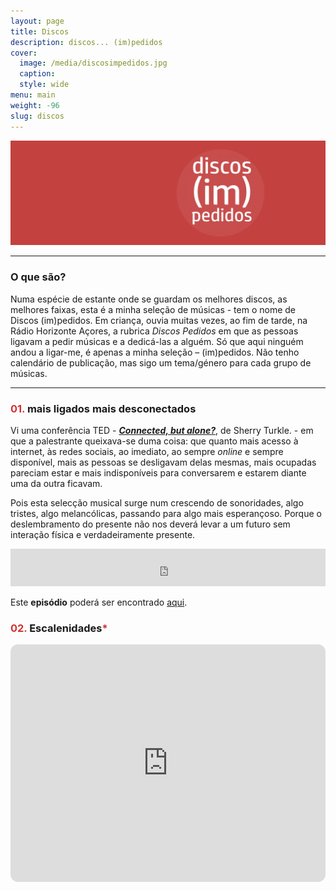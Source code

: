 ```yaml
---
layout: page
title: Discos
description: discos... (im)pedidos
cover:
  image: /media/discosimpedidos.jpg
  caption:
  style: wide
menu: main
weight: -96
slug: discos
---
```


![](/media/discosimpedidos.jpg)

---

### O que são?


Numa espécie de estante onde se guardam os melhores discos, as melhores faixas, esta é a minha seleção de músicas - tem o nome de Discos (im)pedidos.
Em criança, ouvia muitas vezes, ao fim de tarde, na Rádio Horizonte Açores, a rubrica *Discos Pedidos* em que as pessoas ligavam a pedir músicas e a dedicá-las a alguém. Só que aqui ninguém andou a ligar-me, é apenas a minha seleção – (im)pedidos. Não tenho calendário de publicação, mas sigo um tema/género para cada grupo de músicas.

---

### <span style="color: #d23032;">01. </span> mais ligados mais desconectados

Vi uma conferência TED - [**_Connected, but alone?_**](https://www.ted.com/talks/sherry_turkle_alone_together), de Sherry Turkle. - em que a palestrante queixava-se duma coisa: que quanto mais acesso à internet, às redes sociais, ao imediato, ao sempre *online* e sempre disponível, mais as pessoas se desligavam delas mesmas, mais ocupadas pareciam estar e mais indisponíveis para conversarem e estarem diante uma da outra ficavam.

Pois esta selecção musical surge num crescendo de sonoridades, algo tristes, algo melancólicas, passando para algo mais esperançoso. Porque o deslembramento do presente não nos deverá levar a um futuro sem interação física e verdadeiramente presente.

<iframe width="100%" height="60" src="https://www.mixcloud.com/widget/iframe/?hide_cover=1&mini=1&light=1&feed=%2Fpcfmoniz%2Fmais-ligados-mais-desconectados%2F" frameborder="0" ></iframe>


Este __episódio__ poderá ser encontrado [aqui](https://www.mixcloud.com/pcfmoniz/mais-ligados-mais-desconectados/).


### <span style="color: #d23032;">02. </span> Escalenidades<span style="color: #d23032;">*</span>

<iframe style="border-radius:12px" src="https://open.spotify.com/embed/playlist/0KWyFzABhqsHDQcLoobUE5?utm_source=generator" width="100%" height="380" frameBorder="0" allowfullscreen="" allow="autoplay; clipboard-write; encrypted-media; fullscreen; picture-in-picture"></iframe>
